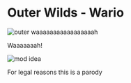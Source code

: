 # Outer Wilds - Wario

![outer waaaaaaaaaaaaaaaaah](https://user-images.githubusercontent.com/22628069/149204731-8bc3a0be-3a95-4845-81db-f486cfd243bf.png)

Waaaaaaah!

![mod idea](https://user-images.githubusercontent.com/22628069/149202589-2a11089d-c1b0-4997-8be0-d2aeac93ad85.PNG)

For legal reasons this is a parody

